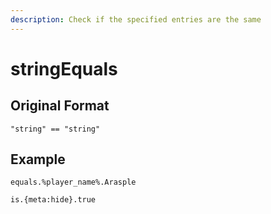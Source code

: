 ```yaml
---
description: Check if the specified entries are the same
---
```


# stringEquals

## Original Format

```text
"string" == "string"
```

## Example

```text
equals.%player_name%.Arasple
```

```text
is.{meta:hide}.true
```



